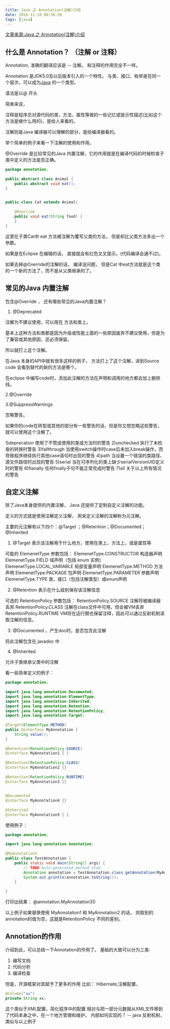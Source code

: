 ```yaml
---
title: Java 之 Annotation(注解)介绍
date: 2016-11-10 00:56:50
tags: [java]
---
```

[文章来源:Java 之 Annotation(注解)介绍](http://blog.csdn.net//u011229848//article/details/53114684)


## 什么是 Annotation？ （注解 or 注释）

Annotation, 准确的翻译应该是 -- 注解。 和注释的作用完全不一样。

Annotation 是JDK5.0及以后版本引入的一个特性。 与类、接口、枚举是在同一个层次，可以成为[Java](http://lib.csdn.net/base/javaee "Java EE知识库") 的一个类型。

语法是以@ 开头

简单来说，

注释是程序员对源代码的类，方法，属性等做的一些记忆或提示性描述(比如这个方法是做什么用的)，是给人来看的。

注解则是Java 编译器可以理解的部分，是给编译器看的。
<!--more-->
举个简单的例子来看一下注解的使用和作用。

@Override 是比较常见的Java 内置注解，它的作用就是在编译代码的时候检查子类中定义的方法是否正确。

```java
package annotation;  
  
public abstract class Animal {  
    public abstract void eat();  
}  

  
public class Cat extends Animal{  
  
    @Override  
    public void eat(String food) {    
    }  
}  
```

 这里在子类Cat中 eat 方法被注解为覆写父类的方法， 但是却比父类方法多出一个参数。

如果是在Eclipse 在编辑的话， 直接就会有红色叉叉提示。(代码编译会通不过)。

如果去掉@Override的注解的话， 编译没问题， 但是Cat 中eat方法就是这个类的一个新的方法了，而不是从父类继承的了。

## []()常见的Java 内置注解

包含@Override ， 还有哪些常见的Java内置注解？

1. @Deprecated

注解为不建议使用，可以用在 方法和类上。

基本上这种方法和类都是因为升级或性能上面的一些原因废弃不建议使用，但是为了兼容或其他原因，还必须保留。

所以就打上这个注解。

在Java 本身的API中就有很多这样的例子， 方法打上了这个注解，进到Source code 会看到替代的新的方法是哪个。

在eclipse 中编写code时，添加此注解的方法在声明和调用的地方都会加上删除线。

2.@Override

3.@SuppressWarnings

忽略警告。

如果你的code在转型或其他的部分有一些警告的话，但是你又想忽略这些警告，就可以使用这个注解了。

1)deprecation 使用了不赞成使用的类或方法时的警告
2)unchecked 执行了未检查的转换时警告
3)fallthrough 当使用switch操作时case后未加入break操作，而导致程序继续执行其他case语句时出现的警告
4)path 当设置一个错误的类路径、源文件路径时出现的警告
5)serial 当在可序列化的类上缺少serialVersionUID定义时的警告
6)fianally 任何finally子句不能正常完成时警告
7)all 关于以上所有情况的警告

## []()自定义注解

除了Java本身提供的内置注解， Java 还提供了定制自定义注解的功能。

定义的方式就是使用注解定义注解， 用来定义注解的注解称为元注解。

主要的元注解有以下四个：@Target ；@Retention；@Documented；@Inherited

1. @Target 表示该注解用于什么地方，使用在类上，方法上，或是属性等

可能的 ElemenetType 参数包括：
ElemenetType.CONSTRUCTOR 构造器声明
ElemenetType.FIELD 域声明（包括 enum 实例）
ElemenetType.LOCAL_VARIABLE 局部变量声明
ElemenetType.METHOD 方法声明
ElemenetType.PACKAGE 包声明
ElemenetType.PARAMETER 参数声明
ElemenetType.TYPE 类，接口（包括注解类型）或enum声明

2. @Retention 表示在什么级别保存该注解信息

可选的 RetentionPolicy 参数包括：
RetentionPolicy.SOURCE 注解将被编译器丢弃
RetentionPolicy.CLASS 注解在class文件中可用，但会被VM丢弃
RetentionPolicy.RUNTIME VM将在运行期也保留注释，因此可以通过反射机制读取注解的信息。

3. @Documented ，产生doc时，是否包含此注解

将此注解包含在 javadoc 中

4. @Inherited

允许子类继承父类中的注解

看一些简单定义的例子：

```java
package annotation;  
  
import java.lang.annotation.Documented;  
import java.lang.annotation.ElementType;  
import java.lang.annotation.Inherited;  
import java.lang.annotation.Retention;  
import java.lang.annotation.RetentionPolicy;  
import java.lang.annotation.Target;  
  
@Target(ElementType.METHOD)  
public @interface MyAnnotation {  
    String value();  
}  
  
@Retention(RetentionPolicy.SOURCE)   
@interface MyAnnotation1 { }   
  
@Retention(RetentionPolicy.CLASS)   
@interface MyAnnotation2 {}   
  
@Retention(RetentionPolicy.RUNTIME)   
@interface MyAnnotation3 {}  
  
  
@Documented  
@interface MyAnnotation4 {}  
              
@Inherited  
@interface MyAnnotation5 { }  
```
使用例子：
```java
package annotation;  
  
import java.lang.annotation.Annotation;  
  
@MyAnnotation3  
public class TestAnnotation {  
    public static void main(String[] args) {  
        // TODO Auto-generated method stub  
        Annotation annotation = TestAnnotation.class.getAnnotation(MyAnnotation3.class);  
        System.out.println(annotation.toString());  
    }  
  
}  
```
打印出结果： @annotation.MyAnnotation3()

以上例子如果替换使用 MyAnnotation1 和 MyAnnotation2 的话， 则取到的annotation的值为空，这就是RetentionPolicy 不同的差别。

## []()Annotation的作用

介绍到此，可以总结一下Annotation的作用了。
基础的大致可以分为三类:
1. 编写文档
2. 代码分析
3. 编译检查

但是，开源框架对其赋予了更多的作用
比如：
Hibernate,注解配置，
```java
@Column("aa")  
private String xx;  
```
 这个类似于XML配置，简化程序中的配置
相对与把一部分元数据从XML文件移到了代码本身之中，在一个地方管理和维护。
内部如何实现的？ -- java 反射机制，类似与以上例子